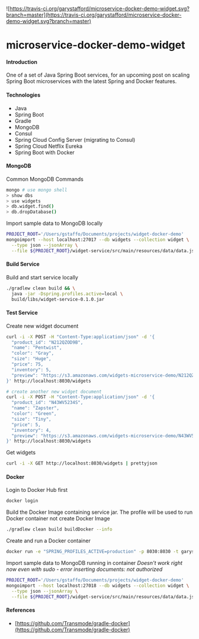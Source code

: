 ![https://travis-ci.org/garystafford/microservice-docker-demo-widget.svg?branch=master](https://travis-ci.org/garystafford/microservice-docker-demo-widget.svg?branch=master)

# microservice-docker-demo-widget

#### Introduction
One of a set of Java Spring Boot services, for an upcoming post on scaling Spring Boot microservices with the latest Spring and Docker features.

#### Technologies
* Java
* Spring Boot
* Gradle
* MongoDB
* Consul
* Spring Cloud Config Server (migrating to Consul)
* Spring Cloud Netflix Eureka
* Spring Boot with Docker

#### MongoDB
Common MongoDB Commands
```bash
mongo # use mongo shell
> show dbs
> use widgets
> db.widget.find()
> db.dropDatabase()
```

Import sample data to MongoDB locally
```bash
PROJECT_ROOT='/Users/gstaffo/Documents/projects/widget-docker-demo'
mongoimport --host localhost:27017 --db widgets --collection widget \
  --type json --jsonArray \
  --file ${PROJECT_ROOT}/widget-service/src/main/resources/data/data.json
```

#### Build Service
Build and start service locally
```bash
./gradlew clean build && \
  java -jar -Dspring.profiles.active=local \
  build/libs/widget-service-0.1.0.jar
```

#### Test Service
Create new widget document
```bash
curl -i -X POST -H "Content-Type:application/json" -d '{
  "product_id": "N212QZOD9B",
  "name": "Pentwist",
  "color": "Gray",
  "size": "Huge",
  "price": 75,
  "inventory": 5,
  "preview": "https://s3.amazonaws.com/widgets-microservice-demo/N212QZOD9B.png"
}' http://localhost:8030/widgets

# create another new widget document
curl -i -X POST -H "Content-Type:application/json" -d '{
  "product_id": "N43WV5234S",
  "name": "Zapster",
  "color": "Green",
  "size": "Tiny",
  "price": 5,
  "inventory": 4,
  "preview": "https://s3.amazonaws.com/widgets-microservice-demo/N43WV5234S.png"
}' http://localhost:8030/widgets
```

Get widgets
```bash
curl -i -X GET http://localhost:8030/widgets | prettyjson
```

#### Docker
Login to Docker Hub first
```bash
docker login
```

Build the Docker Image containing service jar. The profile will be used to run
 Docker container not create Docker Image
```bash
./gradlew clean build buildDocker --info
```

Create and run a Docker container
```bash
docker run -e "SPRING_PROFILES_ACTIVE=production" -p 8030:8030 -t garystafford/widget-service
```

Import sample data to MongoDB running in container
_Doesn't work right now even with sudo - error inserting documents: not authorized_
```bash
PROJECT_ROOT='/Users/gstaffo/Documents/projects/widget-docker-demo'
mongoimport --host localhost:27018 --db widgets --collection widget \
  --type json --jsonArray \
  --file ${PROJECT_ROOT}/widget-service/src/main/resources/data/data.json
```

#### References
* [https://github.com/Transmode/gradle-docker](https://github.com/Transmode/gradle-docker)
